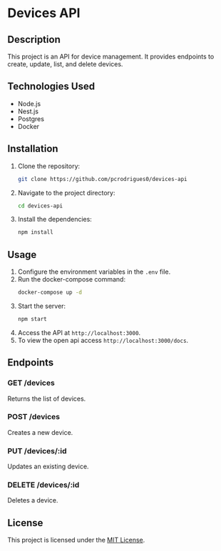 # Devices API

## Description
This project is an API for device management. It provides endpoints to create, update, list, and delete devices.

## Technologies Used
- Node.js
- Nest.js
- Postgres
- Docker

## Installation
1. Clone the repository:
    ```bash
    git clone https://github.com/pcrodrigues0/devices-api
    ```
2. Navigate to the project directory:
    ```bash
    cd devices-api
    ```
3. Install the dependencies:
    ```bash
    npm install
    ```

## Usage
1. Configure the environment variables in the `.env` file.
2. Run the docker-compose command:
    ```bash
    docker-compose up -d
    ```
3. Start the server:
    ```bash
    npm start
    ```
4. Access the API at `http://localhost:3000`.
5. To view the open api access `http://localhost:3000/docs`.

## Endpoints
### GET /devices
Returns the list of devices.

### POST /devices
Creates a new device.

### PUT /devices/:id
Updates an existing device.

### DELETE /devices/:id
Deletes a device.


## License
This project is licensed under the [MIT License](LICENSE).